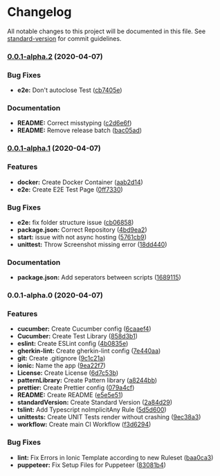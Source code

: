 # Changelog

All notable changes to this project will be documented in this file. See [standard-version](https://github.com/conventional-changelog/standard-version) for commit guidelines.

### [0.0.1-alpha.2](https://github.com/Henrik-Geissler/ionic-ci-template/compare/v0.0.1-alpha.1...v0.0.1-alpha.2) (2020-04-07)

### Bug Fixes

- **e2e:** Don't autoclose Test ([cb7405e](https://github.com/Henrik-Geissler/ionic-ci-template/commit/cb7405e756c4d5ddca09a8ab1fa4103d8bef665b))

### Documentation

- **README:** Correct misstyping ([c2d6e6f](https://github.com/Henrik-Geissler/ionic-ci-template/commit/c2d6e6f0a864686610a04f8f3ca7bd92dfec15e0))
- **README:** Remove release batch ([bac05ad](https://github.com/Henrik-Geissler/ionic-ci-template/commit/bac05ad7052f06de9ee43b241f23631d09ae38b1))

### [0.0.1-alpha.1](https://github.com/Henrik-Geissler/ionic-ci-template/compare/v0.0.1-alpha.0...v0.0.1-alpha.1) (2020-04-07)

### Features

- **docker:** Create Docker Container ([aab2d14](https://github.com/Henrik-Geissler/ionic-ci-template/commit/aab2d14a069153a610fbea941cee51ebb4864f59))
- **e2e:** Create E2E Test Page ([0ff7330](https://github.com/Henrik-Geissler/ionic-ci-template/commit/0ff73306de46deb62fe8265e12677b886af0c404))

### Bug Fixes

- **e2e:** fix folder structure issue ([cb06858](https://github.com/Henrik-Geissler/ionic-ci-template/commit/cb06858ab69eac33f2c2033b157562fd4a30db3f))
- **package.json:** Correct Repository ([4bd9ea2](https://github.com/Henrik-Geissler/ionic-ci-template/commit/4bd9ea27ddd4102c837ce655503f391aae64c142))
- **start:** issue with not async hosting ([5761cb9](https://github.com/Henrik-Geissler/ionic-ci-template/commit/5761cb95c20e74ef9a3b83d46a5bf10565172541))
- **unittest:** Throw Screenshot missing error ([18dd440](https://github.com/Henrik-Geissler/ionic-ci-template/commit/18dd4406f4e38212b0feb32423583eef35f4aa02))

### Documentation

- **package.json:** Add seperators between scripts ([1689115](https://github.com/Henrik-Geissler/ionic-ci-template/commit/16891152a9ca80a96a8def8a9bd51406625ee1a6))

### 0.0.1-alpha.0 (2020-04-07)

### Features

- **cucumber:** Create Cucumber config ([6caaef4](https://github.com/Henrik-Geissler/WebApp/commit/6caaef400ddb4cef01d2d6a5fb209e579ebc430c))
- **Cucumber:** Create Test Library ([858d3b1](https://github.com/Henrik-Geissler/WebApp/commit/858d3b171eee0a8ca009d3dd0d10810caf28202c))
- **eslint:** Create ESLint config ([4b0835e](https://github.com/Henrik-Geissler/WebApp/commit/4b0835e6a2b2af3469fe06228aff9bdec4371ed4))
- **gherkin-lint:** Create gherkin-lint config ([7e440aa](https://github.com/Henrik-Geissler/WebApp/commit/7e440aa31b978811cbd4088ac44d844fda9990a3))
- **git:** Create .gitignore ([9c1c21a](https://github.com/Henrik-Geissler/WebApp/commit/9c1c21a390ead5fff901cd1704b5d34dbaadf11e))
- **ionic:** Name the app ([9ea22f7](https://github.com/Henrik-Geissler/WebApp/commit/9ea22f764f2571ae513b0658ced671185a66c88f))
- **License:** Create License ([6d7c53b](https://github.com/Henrik-Geissler/WebApp/commit/6d7c53bffff5e1732569e18401b9302d40fe21aa))
- **patternLibrary:** Create Pattern library ([a8244bb](https://github.com/Henrik-Geissler/WebApp/commit/a8244bbc2d50214cc326009a510e74ebd626f208))
- **prettier:** Create Prettier config ([079a4cf](https://github.com/Henrik-Geissler/WebApp/commit/079a4cf6af698e1e34593cd3008dd8e41790d10a))
- **README:** Create README ([e5e5e51](https://github.com/Henrik-Geissler/WebApp/commit/e5e5e5182b2f399254bbb0ff93a1a3d20f197d49))
- **standardVersion:** Create Standard Version ([2a84d29](https://github.com/Henrik-Geissler/WebApp/commit/2a84d29cfc2a7980629ce7b588b29e5810cb201b))
- **tslint:** Add Typescript noImplicitAny Rule ([5d5d600](https://github.com/Henrik-Geissler/WebApp/commit/5d5d600dce57c64328ad7ab04cc7ec687193f8a5))
- **unittests:** Create UNIT Tests render without crashing ([9ec38a3](https://github.com/Henrik-Geissler/WebApp/commit/9ec38a31fba55beb3768de9ab05e241bf5c91a4d))
- **workflow:** Create main CI Workflow ([f3d6294](https://github.com/Henrik-Geissler/WebApp/commit/f3d629464e31b93409f332290030dd6caa889ca0))

### Bug Fixes

- **lint:** Fix Errors in Ionic Template according to new Ruleset ([baa0ca3](https://github.com/Henrik-Geissler/WebApp/commit/baa0ca3fce907d2a9f00fa39193817dc7676f12f))
- **puppeteer:** Fix Setup Files for Puppeteer ([83081b4](https://github.com/Henrik-Geissler/WebApp/commit/83081b476a16151651ba5d6858479a040f09cbc7))
